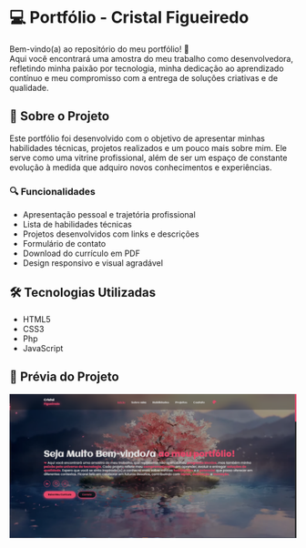 # 💻 Portfólio - Cristal Figueiredo

Bem-vindo(a) ao repositório do meu portfólio! 🌸  
Aqui você encontrará uma amostra do meu trabalho como desenvolvedora, refletindo minha paixão por tecnologia, minha dedicação ao aprendizado contínuo e meu compromisso com a entrega de soluções criativas e de qualidade.

## 🚀 Sobre o Projeto

Este portfólio foi desenvolvido com o objetivo de apresentar minhas habilidades técnicas, projetos realizados e um pouco mais sobre mim. Ele serve como uma vitrine profissional, além de ser um espaço de constante evolução à medida que adquiro novos conhecimentos e experiências.

### 🔍 Funcionalidades

- Apresentação pessoal e trajetória profissional
- Lista de habilidades técnicas
- Projetos desenvolvidos com links e descrições
- Formulário de contato
- Download do currículo em PDF
- Design responsivo e visual agradável

## 🛠️ Tecnologias Utilizadas

- HTML5
- CSS3
- Php
- JavaScript

## 📸 Prévia do Projeto

![Portfólio Preview](./img/screenshot.png)